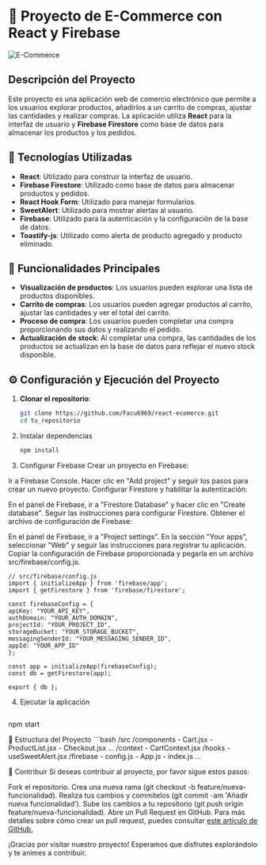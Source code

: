 # 🛒 Proyecto de E-Commerce con React y Firebase

![E-Commerce](https://react-ecomerce-sigma.vercel.app)

## Descripción del Proyecto

Este proyecto es una aplicación web de comercio electrónico que permite a los usuarios explorar productos, añadirlos a un carrito de compras, ajustar las cantidades y realizar compras. La aplicación utiliza **React** para la interfaz de usuario y **Firebase Firestore** como base de datos para almacenar los productos y los pedidos.

## 🚀 Tecnologías Utilizadas

- **React**: Utilizado para construir la interfaz de usuario.
- **Firebase Firestore**: Utilizado como base de datos para almacenar productos y pedidos.
- **React Hook Form**: Utilizado para manejar formularios.
- **SweetAlert**: Utilizado para mostrar alertas al usuario.
- **Firebase**: Utilizado para la autenticación y la configuración de la base de datos.
- **Toastify-js**: Utilizado como alerta de producto agregado y producto eliminado.

## 🎯 Funcionalidades Principales

- **Visualización de productos**: Los usuarios pueden explorar una lista de productos disponibles.
- **Carrito de compras**: Los usuarios pueden agregar productos al carrito, ajustar las cantidades y ver el total del carrito.
- **Proceso de compra**: Los usuarios pueden completar una compra proporcionando sus datos y realizando el pedido.
- **Actualización de stock**: Al completar una compra, las cantidades de los productos se actualizan en la base de datos para reflejar el nuevo stock disponible.

## ⚙️ Configuración y Ejecución del Proyecto

1. **Clonar el repositorio**:
   ```bash
   git clone https://github.com/Facu6969/react-ecomerce.git
   cd tu_repositorio
2. Instalar dependencias
    ```bash
    npm install

3. Configurar Firebase
Crear un proyecto en Firebase:

Ir a Firebase Console.
Hacer clic en "Add project" y seguir los pasos para crear un nuevo proyecto.
Configurar Firestore y habilitar la autenticación:

En el panel de Firebase, ir a "Firestore Database" y hacer clic en "Create database".
Seguir las instrucciones para configurar Firestore.
Obtener el archivo de configuración de Firebase:

En el panel de Firebase, ir a "Project settings".
En la sección "Your apps", seleccionar "Web" y seguir las instrucciones para registrar tu aplicación.
Copiar la configuración de Firebase proporcionada y pegarla en un archivo src/firebase/config.js.

    // src/firebase/config.js
    import { initializeApp } from 'firebase/app';
    import { getFirestore } from 'firebase/firestore';

    const firebaseConfig = {
    apiKey: "YOUR_API_KEY",
    authDomain: "YOUR_AUTH_DOMAIN",
    projectId: "YOUR_PROJECT_ID",
    storageBucket: "YOUR_STORAGE_BUCKET",
    messagingSenderId: "YOUR_MESSAGING_SENDER_ID",
    appId: "YOUR_APP_ID"
    };

    const app = initializeApp(firebaseConfig);
    const db = getFirestore(app);

    export { db };

4. Ejecutar la aplicación

    ```bash
npm start

📂 Estructura del Proyecto
    ```bash
    /src
    /components
        - Cart.jsx
        - ProductList.jsx
        - Checkout.jsx
        ...
    /context
        - CartContext.jsx
    /hooks
        - useSweetAlert.jsx
    /firebase
        - config.js
    - App.js
    - index.js
    ...

🤝 Contribuir
Si deseas contribuir al proyecto, por favor sigue estos pasos:

Fork el repositorio.
Crea una nueva rama (git checkout -b feature/nueva-funcionalidad).
Realiza tus cambios y commítelos (git commit -am 'Añadir nueva funcionalidad').
Sube los cambios a tu repositorio (git push origin feature/nueva-funcionalidad).
Abre un Pull Request en GitHub.
Para más detalles sobre cómo crear un pull request, puedes consultar [este artículo de GitHub.](https://docs.github.com/es/pull-requests/collaborating-with-pull-requests/proposing-changes-to-your-work-with-pull-requests/about-pull-requests)

¡Gracias por visitar nuestro proyecto! Esperamos que disfrutes explorándolo y te animes a contribuir.

